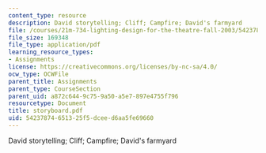 ```yaml
---
content_type: resource
description: David storytelling; Cliff; Campfire; David's farmyard
file: /courses/21m-734-lighting-design-for-the-theatre-fall-2003/54237874651325f5dceed6aa5fe69660_storyboard.pdf
file_size: 169348
file_type: application/pdf
learning_resource_types:
- Assignments
license: https://creativecommons.org/licenses/by-nc-sa/4.0/
ocw_type: OCWFile
parent_title: Assignments
parent_type: CourseSection
parent_uid: a872c644-9c75-9a50-a5e7-897e4755f796
resourcetype: Document
title: storyboard.pdf
uid: 54237874-6513-25f5-dcee-d6aa5fe69660
---
```

David storytelling; Cliff; Campfire; David's farmyard